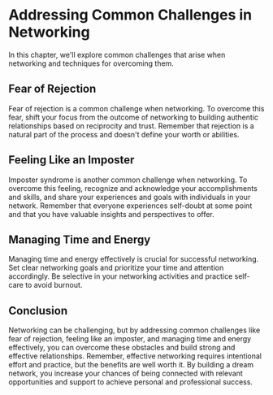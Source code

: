 Addressing Common Challenges in Networking
===================================================================================

In this chapter, we'll explore common challenges that arise when networking and techniques for overcoming them.

Fear of Rejection
-----------------

Fear of rejection is a common challenge when networking. To overcome this fear, shift your focus from the outcome of networking to building authentic relationships based on reciprocity and trust. Remember that rejection is a natural part of the process and doesn't define your worth or abilities.

Feeling Like an Imposter
------------------------

Imposter syndrome is another common challenge when networking. To overcome this feeling, recognize and acknowledge your accomplishments and skills, and share your experiences and goals with individuals in your network. Remember that everyone experiences self-doubt at some point and that you have valuable insights and perspectives to offer.

Managing Time and Energy
------------------------

Managing time and energy effectively is crucial for successful networking. Set clear networking goals and prioritize your time and attention accordingly. Be selective in your networking activities and practice self-care to avoid burnout.

Conclusion
----------

Networking can be challenging, but by addressing common challenges like fear of rejection, feeling like an imposter, and managing time and energy effectively, you can overcome these obstacles and build strong and effective relationships. Remember, effective networking requires intentional effort and practice, but the benefits are well worth it. By building a dream network, you increase your chances of being connected with relevant opportunities and support to achieve personal and professional success.

